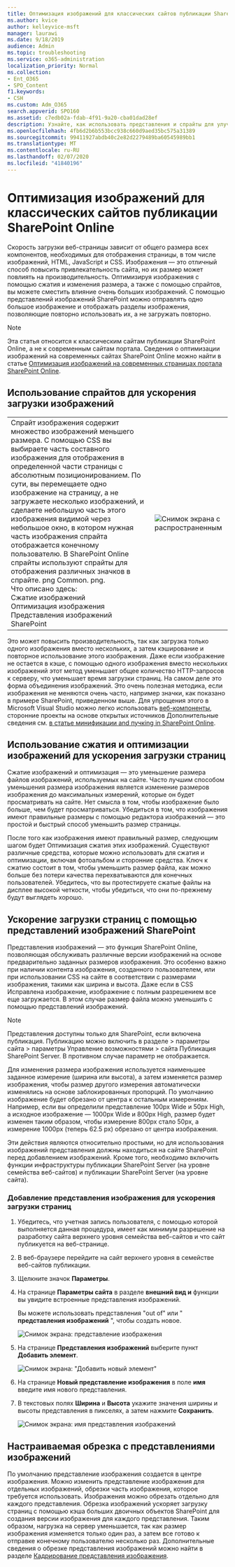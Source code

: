 ```yaml
---
title: Оптимизация изображений для классических сайтов публикации SharePoint Online
ms.author: kvice
author: kelleyvice-msft
manager: laurawi
ms.date: 9/18/2019
audience: Admin
ms.topic: troubleshooting
ms.service: o365-administration
localization_priority: Normal
ms.collection:
- Ent_O365
- SPO_Content
f1.keywords:
- CSH
ms.custom: Adm_O365
search.appverid: SPO160
ms.assetid: c7edb02a-fdab-4f91-9a20-cba01dad28ef
description: Узнайте, как использовать представления и спрайты для улучшения производительности изображений на классических сайтах публикации SharePoint Online.
ms.openlocfilehash: 4fb6d2b6b553bcc938c660d9aed35bc575a31389
ms.sourcegitcommit: 99411927abdb40c2e82d2279489ba60545989bb1
ms.translationtype: MT
ms.contentlocale: ru-RU
ms.lasthandoff: 02/07/2020
ms.locfileid: "41840196"
---
```

# <a name="image-optimization-for-sharepoint-online-classic-publishing-sites"></a>Оптимизация изображений для классических сайтов публикации SharePoint Online

Скорость загрузки веб-страницы зависит от общего размера всех компонентов, необходимых для отображения страницы, в том числе изображений, HTML, JavaScript и CSS. Изображения — это отличный способ повысить привлекательность сайта, но их размер может повлиять на производительность. Оптимизируя изображения с помощью сжатия и изменения размера, а также с помощью спрайтов, вы можете сместить влияние очень больших изображений. С помощью представлений изображений SharePoint можно отправлять одно большое изображение и отображать разделы изображения, позволяющие повторно использовать их, а не загружать повторно.

>[!NOTE]
>Эта статья относится к классическим сайтам публикации SharePoint Online, а не к современным сайтам портала. Сведения о оптимизации изображений на современных сайтах SharePoint Online можно найти в статье [Оптимизация изображений на современных страницах портала SharePoint Online](modern-image-optimization.md).
  
## <a name="using-sprites-to-speed-up-image-loading"></a>Использование спрайтов для ускорения загрузки изображений

|||
|:-----|:-----|
| Спрайт изображения содержит множество изображений меньшего размера. С помощью CSS вы выбираете часть составного изображения для отображения в определенной части страницы с абсолютным позиционированием. По сути, вы перемещаете одно изображение на страницу, а не загружаете несколько изображений, и сделаете небольшую часть этого изображения видимой через небольшое окно, в котором нужная часть изображения спрайта отображается конечному пользователю. В SharePoint Online спрайты используют спрайты для отображения различных значков в спрайте. png Common. png.  <br/>  Что описано здесь:  <br/>  Сжатие изображений  <br/>  Оптимизация изображения  <br/>  Представления изображений SharePoint  <br/> |![Снимок экрана с распространенным](media/cc5cdee1-8e54-4537-9a8a-8854f4ee849f.png)|
   
Это может повысить производительность, так как загрузка только одного изображения вместо нескольких, а затем кэширование и повторное использование этого изображения. Даже если изображение не остается в кэше, с помощью одного изображения вместо нескольких изображений этот метод уменьшает общее количество HTTP-запросов к серверу, что уменьшает время загрузки страниц. На самом деле это форма объединения изображений. Это очень полезная методика, если изображения не меняются очень часто, например значки, как показано в примере SharePoint, приведенном выше. Для упрощения этого в Microsoft Visual Studio можно легко использовать [веб-компоненты](https://vswebessentials.com/), сторонние проекты на основе открытых источников Дополнительные сведения см. [в статье минификации and пучкing in SharePoint Online](https://go.microsoft.com/fwlink/?LinkId=708698).
  
## <a name="using-image-compression-and-optimization-to-speed-up-page-loading"></a>Использование сжатия и оптимизации изображений для ускорения загрузки страниц

Сжатие изображений и оптимизация — это уменьшение размера файлов изображений, используемых на сайте. Часто лучшим способом уменьшения размера изображения является изменение размеров изображения до максимальных измерений, которые он будет просматривать на сайте. Нет смысла в том, чтобы изображение было больше, чем будет просматриваться. Убедиться в том, что изображения имеют правильные размеры с помощью редактора изображений — это простой и быстрый способ уменьшить размер страницы.
  
После того как изображения имеют правильный размер, следующим шагом будет Оптимизация сжатия этих изображений. Существуют различные средства, которые можно использовать для сжатия и оптимизации, включая фотоальбом и сторонние средства. Ключ к сжатию состоит в том, чтобы уменьшить размер файла, как можно больше без потери качества перехватываются для конечных пользователей. Убедитесь, что вы протестируете сжатые файлы на дисплее высокой четкости, чтобы убедиться, что они по-прежнему будут выглядеть хорошо.
  
## <a name="speed-up-page-downloads-by-using-sharepoint-image-renditions"></a>Ускорение загрузки страниц с помощью представлений изображений SharePoint

Представления изображений — это функция SharePoint Online, позволяющая обслуживать различные версии изображений на основе предварительно заданных размеров изображения. Это особенно важно при наличии контента изображения, созданного пользователем, или при использовании CSS на сайте в соответствии с размерами изображения, такими как ширина и высота. Даже если в CSS Исправлена изображение, изображение с полным разрешением все еще загружается. В этом случае размер файла можно уменьшить с помощью представлений изображений.
  
> [!NOTE]
> Представления доступны только для SharePoint, если включена публикация. Публикацию можно включить в разделе \> параметры сайта \> параметры Управление возможностями \> сайта Публикация SharePoint Server. В противном случае параметр не отображается.
  
Для изменения размера изображения используется наименьшее заданное измерение (ширина или высота), а затем изменяется размер изображения, чтобы размер другого измерения автоматически изменялись на основе заблокированных пропорций. По умолчанию изображение будет обрезано от центра к остальным измерениям. Например, если вы определили представление 100px Wide и 50px High, а исходное изображение — 1000px Wide и 800px High, размер будет изменен таким образом, чтобы измерение 800px стало 50px, а измерение 1000px (теперь 62.5 px) обрезано от центра изображения.
  
Эти действия являются относительно простыми, но для использования изображений представления должны находиться на сайте SharePoint перед добавлением изображений. Кроме того, необходимо включить функции инфраструктуры публикации SharePoint Server (на уровне семейства веб-сайтов) и публикации SharePoint Server (на уровне сайта).
  
### <a name="add-an-image-rendition-to-speed-up-page-loading"></a>Добавление представления изображения для ускорения загрузки страниц
  
1. Убедитесь, что учетная запись пользователя, с помощью которой выполняется данная процедура, имеет как минимум разрешение на разработку сайта верхнего уровня семейства веб-сайтов и что сайт публикуется на веб-странице.

2. В веб-браузере перейдите на сайт верхнего уровня в семействе веб-сайтов публикации.

3. Щелкните значок **Параметры**.

4. На странице **Параметры сайта** в разделе **внешний вид и** функции вы увидите встроенные представления изображений.

    Вы можете использовать представления "out of" или " **представления изображений** ", чтобы создать новое.

    ![Снимок экрана: представление изображения](media/eaae0d53-657d-47ef-b687-65c5167eae4d.PNG)
  
5. На странице **Представления изображений** выберите пункт **Добавить элемент**.

    ![Снимок экрана: "Добавить новый элемент"](media/8cede22e-52bf-4d9d-99cb-162f2f6ce92b.PNG)
  
6. На странице **Новый представление изображения** в поле **имя** введите имя нового представления.

7. В текстовых полях **Ширина** и **Высота** укажите значения ширины и высоты представления в пикселях, а затем нажмите **Сохранить**.

    ![Снимок экрана: имя представления изображений](media/5a6119ed-c163-40df-a4db-ec629d15607d.PNG)
  
## <a name="custom-cropping-with-image-renditions"></a>Настраиваемая обрезка с представлениями изображений

По умолчанию представление изображения создается в центре изображения. Можно изменить представление изображения для отдельных изображений, обрезки часть изображения, которое требуется использовать. Изображения можно обрезать отдельно для каждого представления. Обрезка изображений ускоряет загрузку страниц с помощью кэша больших двоичных объектов SharePoint для создания версии изображения для каждого представления. Таким образом, нагрузка на сервер уменьшается, так как размер изображения изменяется только один раз, а затем все готово к отправке конечному пользователю несколько раз. Дополнительные сведения о обрезке представления изображений можно найти в разделе [Кадрирование представления изображения](https://go.microsoft.com/fwlink/p/?LinkId=525626).
  

